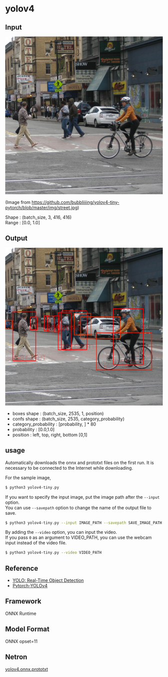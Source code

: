 # yolov4

## Input

![Input](street.jpg)

(Image from https://github.com/bubbliiiing/yolov4-tiny-pytorch/blob/master/img/street.jpg)

Shape : (batch_size, 3, 416, 416)  
Range : [0.0, 1.0]

## Output

![Output](output.png)

- boxes shape : (batch_size, 2535, 1, position)
- confs shape : (batch_size, 2535, category_probability)
- category_probability : [probability, ] * 80
- probability : [0.0,1.0]
- position : left, top, right, bottom [0,1]

## usage
Automatically downloads the onnx and prototxt files on the first run.
It is necessary to be connected to the Internet while downloading.

For the sample image,
``` bash
$ python3 yolov4-tiny.py
```

If you want to specify the input image, put the image path after the `--input` option.  
You can use `--savepath` option to change the name of the output file to save.
```bash
$ python3 yolov4-tiny.py --input IMAGE_PATH --savepath SAVE_IMAGE_PATH
```

By adding the `--video` option, you can input the video.   
If you pass `0` as an argument to VIDEO_PATH, you can use the webcam input instead of the video file.
```bash
$ python3 yolov4-tiny.py --video VIDEO_PATH
```

## Reference

- [YOLO: Real-Time Object Detection](https://pjreddie.com/darknet/yolov2/)
- [Pytorch-YOLOv4](https://github.com/Tianxiaomo/pytorch-YOLOv4)

## Framework

ONNX Runtime

## Model Format

ONNX opset=11

## Netron

[yolov4.onnx.prototxt](https://netron.app/?url=https://storage.googleapis.com/ailia-models/yolov4-tiny/yolov4-tiny.onnx.prototxt)
